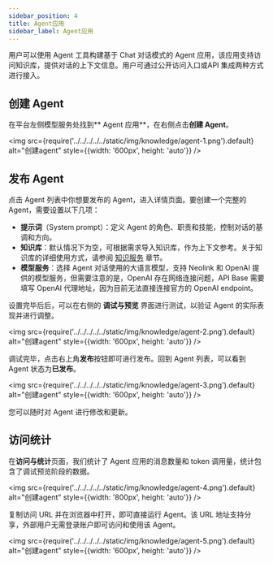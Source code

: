 ```yaml
---
sidebar_position: 4
title: Agent应用
sidebar_label: Agent应用
---
```


用户可以使用 Agent 工具构建基于 Chat 对话模式的 Agent 应用，该应用支持访问知识库，提供对话的上下文信息。用户可通过公开访问入口或API 集成两种方式进行接入。

## 创建 Agent

在平台左侧模型服务处找到** Agent 应用**，在右侧点击**创建 Agent**。

<img src={require('../../../../../static/img/knowledge/agent-1.png').default} alt="创建agent" style={{width: '600px', height: 'auto'}} />

## 发布 Agent

点击 Agent 列表中你想要发布的 Agent，进入详情页面。要创建一个完整的 Agent，需要设置以下几项：

- **提示词**（System prompt）：定义 Agent 的角色、职责和技能，控制对话的基调和方向。
- **知识库**：默认情况下为空，可根据需求导入知识库，作为上下文参考。关于知识库的详细使用方式，请参阅 [知识服务](../KnowledgeBase/knowledge-service.md) 章节。
- **模型服务**：选择 Agent 对话使用的大语言模型，支持 Neolink 和 OpenAI 提供的模型服务，但需要注意的是，OpenAI 存在网络连接问题，API Base 需要填写 OpenAI 代理地址，因为目前无法直接连接官方的 OpenAI endpoint。

设置完毕后后，可以在右侧的 **调试与预览** 界面进行测试，以验证 Agent 的实际表现并进行调整。

<img src={require('../../../../../static/img/knowledge/agent-2.png').default} alt="创建agent" style={{width: '600px', height: 'auto'}} />

调试完毕，点击右上角**发布**按钮即可进行发布。回到 Agent 列表，可以看到 Agent 状态为**已发布**。

<img src={require('../../../../../static/img/knowledge/agent-3.png').default} alt="创建agent" style={{width: '600px', height: 'auto'}} />

您可以随时对 Agent 进行修改和更新。

## 访问统计

在**访问与统计**页面，我们统计了 Agent 应用的消息数量和 token 调用量，统计包含了调试预览阶段的数据。

<img src={require('../../../../../static/img/knowledge/agent-4.png').default} alt="创建agent" style={{width: '800px', height: 'auto'}} />

复制访问 URL 并在浏览器中打开，即可直接运行 Agent。该 URL 地址支持分享，外部用户无需登录账户即可访问和使用该 Agent。

<img src={require('../../../../../static/img/knowledge/agent-5.png').default} alt="创建agent" style={{width: '600px', height: 'auto'}} />
